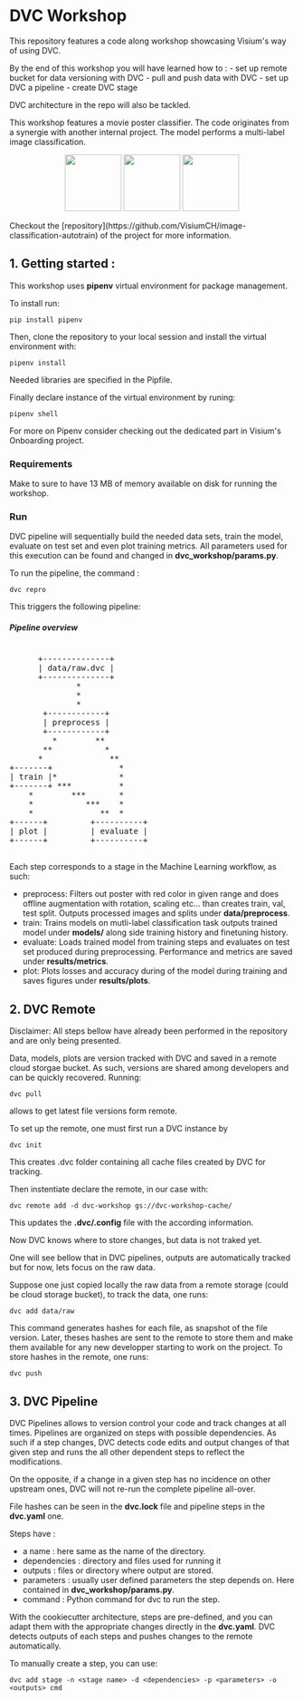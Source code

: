 # DVC Workshop

This repository features a code along workshop showcasing Visium's way of using DVC.

By the end of this workshop you will have learned how to : 
    - set up remote bucket for data versioning with DVC
    - pull and push data with DVC
    - set up DVC a pipeline
    - create DVC stage

DVC architecture in the repo will also be tackled.

This workshop features a movie poster classifier. The code originates from a synergie with another internal project. The model performs a multi-label image classification. 
<p align="middle">
  <img src="https://github.com/laxmimerit/Movies-Poster_Dataset/blob/master/Images/tt0085271.jpg" width="100" />
  <img src="https://github.com/laxmimerit/Movies-Poster_Dataset/blob/master/Images/tt5022418.jpg" width="100" /> 
  <img src="https://github.com/laxmimerit/Movies-Poster_Dataset/blob/master/Images/tt4288636.jpg" width="100" />
</p>
Checkout the [repository](https://github.com/VisiumCH/image-classification-autotrain) of the project for more information.

## 1. Getting started : 

This workshop uses **pipenv** virtual environment for package management. 

To install run:
```
pip install pipenv

```
Then, clone the repository to your local session and install the virtual environment with: 

```
pipenv install 

```
Needed libraries are specified in the Pipfile. 

Finally declare instance of the virtual environment by runing: 

```
pipenv shell 

```


For more on Pipenv consider checking out the dedicated part in Visium's Onboarding project. 


### Requirements 

Make to sure to have 13 MB of memory available on disk for running the workshop.

### Run 

DVC pipeline will sequentially build the needed data sets, train the model, evaluate on test set and even plot training metrics. All parameters used for this execution can be found and changed in __dvc_workshop/params.py__.

To run the pipeline, the command : 
```
dvc repro

```
This triggers the following pipeline: 
##### Pipeline overview 
<pre>

      +--------------+         
      | data/raw.dvc |         
      +--------------+         
              *                
              *                
              *                
       +------------+          
       | preprocess |          
       +------------+          
         *        **           
       **           *          
      *              **        
+-------+              *       
| train |*             *       
+-------+ ***          *       
    *        ***       *       
    *           ***    *       
    *              **  *       
+------+         +----------+  
| plot |         | evaluate |  
+------+         +----------+  
 </pre>

Each step corresponds to a stage in the Machine Learning workflow, as such: 
- preprocess: Filters out poster with red color in given range and does offline augmentation with rotation, scaling etc... than creates train, val, test split. Outputs processed images and splits under __data/preprocess__.
- train: Trains models on mutli-label classification task outputs trained model under __models/__ along side training history and finetuning history. 
- evaluate: Loads trained model from training steps and evaluates on test set produced during preprocessing. Performance and metrics are saved under __results/metrics__. 
- plot: Plots losses and accuracy during of the model during training and saves figures under __results/plots__.

## 2. DVC Remote

Disclaimer: All steps bellow have already been performed in the repository and are only being presented. 

Data, models, plots are version tracked with DVC and saved in a remote cloud storgae bucket. As such, versions are shared among developers and can be quickly recovered. Running: 
```
dvc pull
```
allows to get latest file versions form remote.

To set up the remote, one must first run a DVC instance by 
```
dvc init
```
This creates .dvc folder containing all cache files created by DVC for tracking.  

Then instentiate declare the remote, in our case with: 
```
dvc remote add -d dvc-workshop gs://dvc-workshop-cache/
```
This updates the __.dvc/.config__ file with the according information.

Now DVC knows where to store changes, but data is not traked yet.

One will see bellow that in DVC pipelines, outputs are automatically tracked but for now, lets focus on the raw data. 

Suppose one just copied locally the raw data from a remote storage (could be cloud storage bucket), to track the data, one runs: 

```
dvc add data/raw
```
This command generates hashes for each file, as snapshot of the file version. Later, theses hashes are sent to the remote to store them and make them available for any new developper starting to work on the project. 
To store hashes in the remote, one runs:

```
dvc push
```

## 3. DVC Pipeline

DVC Pipelines allows to version control your code and track changes at all times. Pipelines are organized on steps with possible dependencies. As such if a step changes, DVC detects code edits and output changes of that given step and runs the all other dependent steps to reflect the modifications.

On the opposite, if a change in a given step has no incidence on other upstream ones, DVC will not re-run the complete pipeline all-over.

File hashes can be seen in the __dvc.lock__ file and pipeline steps in the __dvc.yaml__ one. 

Steps have : 
- a name : here same as the name of the directory.
- dependencies : directory and files used for running it
- outputs : files or directory where output are stored.
- parameters : usually user defined parameters the step depends on. Here contained in __dvc_workshop/params.py__. 
- command : Python command for dvc to run the step.

With the cookiecutter architecture, steps are pre-defined, and you can adapt them with the appropriate changes directly in the  __dvc.yaml__. DVC detects outputs of each steps and pushes changes to the remote automatically.

To manually create a step, you can use:

```
dvc add stage -n <stage name> -d <dependencies> -p <parameters> -o <outputs> cmd 
```
